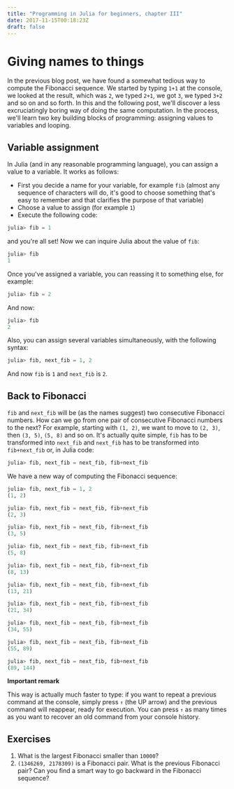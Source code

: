 ```yaml
---
title: "Programming in Julia for beginners, chapter III"
date: 2017-11-15T00:18:23Z
draft: false
---
```


# Giving names to things

In the previous blog post, we have found a somewhat tedious way to compute the Fibonacci sequence. We started by typing `1+1` at the console, we looked at the result, which was `2`, we typed `2+1`, we got `3`, we typed `3+2` and so on and so forth. In this and the following post, we'll discover a less excruciatingly boring way of doing the same computation. In the process, we'll learn two key building blocks of programming: assigning values to variables and looping.

## Variable assignment

In Julia (and in any reasonable programming language), you can assign a value to a variable. It works as follows:

- First you decide a name for your variable, for example `fib` (almost any sequence of characters will do, it's good to choose something that's easy to remember and that clarifies the purpose of that variable)
- Choose a value to assign (for example `1`)
- Execute the following code:

```julia
julia> fib = 1
```

and you're all set! Now we can inquire Julia about the value of `fib`:

```julia
julia> fib
1
```

Once you've assigned a variable, you can reassing it to something else, for example:

```julia
julia> fib = 2
```

And now:

```julia
julia> fib
2
```

Also, you can assign several variables simultaneously, with the following syntax:

```julia
julia> fib, next_fib = 1, 2
```

And now `fib` is `1` and `next_fib` is `2`.

## Back to Fibonacci

`fib` and `next_fib` will be (as the names suggest) two consecutive Fibonacci numbers. How can we go from one pair of consecutive Fibonacci numbers to the next? For example, starting with `(1, 2)`, we want to move to `(2, 3)`, then `(3, 5)`, `(5, 8)` and so on. It's actually quite simple, `fib` has to be transformed into `next_fib` and `next_fib` has to be transformed into `fib+next_fib` or, in Julia code:

```julia
julia> fib, next_fib = next_fib, fib+next_fib
```

We have a new way of computing the Fibonacci sequence:

```julia
julia> fib, next_fib = 1, 2
(1, 2)

julia> fib, next_fib = next_fib, fib+next_fib
(2, 3)

julia> fib, next_fib = next_fib, fib+next_fib
(3, 5)

julia> fib, next_fib = next_fib, fib+next_fib
(5, 8)

julia> fib, next_fib = next_fib, fib+next_fib
(8, 13)

julia> fib, next_fib = next_fib, fib+next_fib
(13, 21)

julia> fib, next_fib = next_fib, fib+next_fib
(21, 34)

julia> fib, next_fib = next_fib, fib+next_fib
(34, 55)

julia> fib, next_fib = next_fib, fib+next_fib
(55, 89)

julia> fib, next_fib = next_fib, fib+next_fib
(89, 144)
```

 <div class="boxBorder">

**Important remark**

This way is actually much faster to type: if you want to repeat a previous command at the console, simply press `↑` (the UP arrow) and the previous command will reappear, ready for execution. You can press `↑` as many times as you want to recover an old command from your console history.
</div>

## Exercises

1. What is the largest Fibonacci smaller than `10000`?
2. `(1346269, 2178309)` is a Fibonacci pair. What is the previous Fibonacci pair? Can you find a smart way to go backward in the Fibonacci sequence?